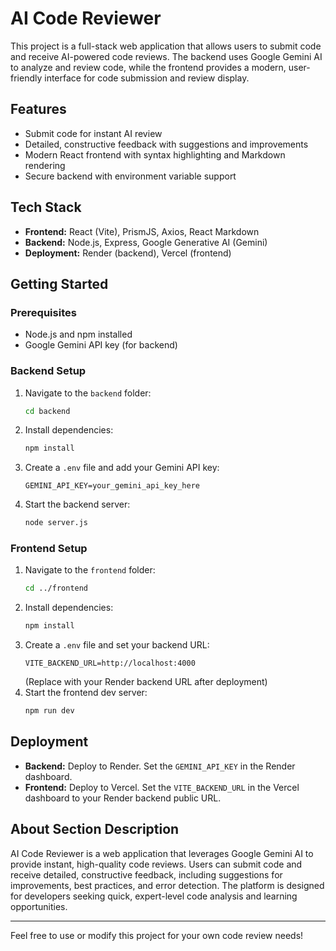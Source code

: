 # AI Code Reviewer

This project is a full-stack web application that allows users to submit code and receive AI-powered code reviews. The backend uses Google Gemini AI to analyze and review code, while the frontend provides a modern, user-friendly interface for code submission and review display.

## Features
- Submit code for instant AI review
- Detailed, constructive feedback with suggestions and improvements
- Modern React frontend with syntax highlighting and Markdown rendering
- Secure backend with environment variable support

## Tech Stack
- **Frontend:** React (Vite), PrismJS, Axios, React Markdown
- **Backend:** Node.js, Express, Google Generative AI (Gemini)
- **Deployment:** Render (backend), Vercel (frontend)

## Getting Started

### Prerequisites
- Node.js and npm installed
- Google Gemini API key (for backend)

### Backend Setup
1. Navigate to the `backend` folder:
   ```sh
   cd backend
   ```
2. Install dependencies:
   ```sh
   npm install
   ```
3. Create a `.env` file and add your Gemini API key:
   ```env
   GEMINI_API_KEY=your_gemini_api_key_here
   ```
4. Start the backend server:
   ```sh
   node server.js
   ```

### Frontend Setup
1. Navigate to the `frontend` folder:
   ```sh
   cd ../frontend
   ```
2. Install dependencies:
   ```sh
   npm install
   ```
3. Create a `.env` file and set your backend URL:
   ```env
   VITE_BACKEND_URL=http://localhost:4000
   ```
   (Replace with your Render backend URL after deployment)
4. Start the frontend dev server:
   ```sh
   npm run dev
   ```

## Deployment
- **Backend:** Deploy to Render. Set the `GEMINI_API_KEY` in the Render dashboard.
- **Frontend:** Deploy to Vercel. Set the `VITE_BACKEND_URL` in the Vercel dashboard to your Render backend public URL.

## About Section Description
AI Code Reviewer is a web application that leverages Google Gemini AI to provide instant, high-quality code reviews. Users can submit code and receive detailed, constructive feedback, including suggestions for improvements, best practices, and error detection. The platform is designed for developers seeking quick, expert-level code analysis and learning opportunities.

---

Feel free to use or modify this project for your own code review needs!
